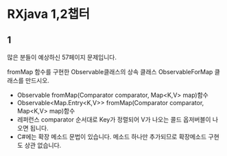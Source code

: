 # RXjava 1,2챕터 #

## 1 ##

많은 분들이 예상하신 57페이지 문제입니다.

fromMap 함수를 구현한 Observable클래스의 상속 클래스 ObservableForMap 클래스를 만드시오.

- Observable<V> fromMap(Comparator<K> comparator, Map<K,V> map)함수
- Observable<Map.Entry<K,V>> fromMap(Comparator<K> comparator, Map<K,V> map)함수
- 레퍼런스 comparator 순서대로 Key가 정렬되어 V가 나오는 콜드 옵저버블이 나오면 됩니다.
- C#에는 확장 메소드 문법이 있습니다. 메소드 하나만 추가되므로 확장메소드 구현도 상관 없습니다.
